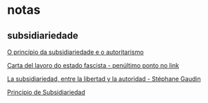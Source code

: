 # notas

## subsidiariedade

[O princípio da subsidiariedade e o autoritarismo](https://www.conjur.com.br/2015-nov-08/estado-economia-principio-subsidiariedade-autoritarismo)

[Carta del lavoro do estado fascista - penúltimo ponto no link](https://pt.wikipedia.org/wiki/Carta_do_Trabalho#Do_estado_corporativo_e_sua_organiza%C3%A7%C3%A3o_(I_-_X))

[La subsidiariedad, entre la libertad y la autoridad - Stéphane Gaudin](https://web.archive.org/web/20070203091947/http://www40.brinkster.com/celtiberia/subsidiariedad.html)

[Principio de Subsidiariedad](https://es.wikipedia.org/wiki/Principio_de_subsidiariedad)



